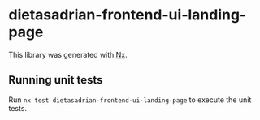 # dietasadrian-frontend-ui-landing-page

This library was generated with [Nx](https://nx.dev).

## Running unit tests

Run `nx test dietasadrian-frontend-ui-landing-page` to execute the unit tests.
